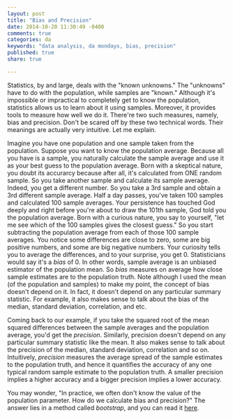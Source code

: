 ```yaml
---
layout: post
title: "Bias and Precision"
date: 2014-10-20 11:30:49 -0400
comments: true
categories: da
keywords: "data analysis, da mondays, bias, precision"
published: true
share: true

---
```

Statistics, by and large, deals with the "known unknowns." The "unknowns" have to do with the population, while samples are "known." Although it's impossible or impractical to completely get to know the population, statistics allows us to learn about it using samples. Moreover, it provides tools to measure how well we do it. There're two such measures, namely, bias and precision. Don't be scared off by these two technical words. Their meanings are actually very intuitive. Let me explain.

Imagine you have one population and one sample taken from the population. Suppose you want to know the population average. Because all you have is a sample, you naturally calculate the sample average and use it as your best guess to the population average. Born with a skeptical nature, you doubt its accurarcy because after all, it's calculated from ONE random sample. So you take another sample and calculate its sample average. Indeed, you get a different number. So you take a 3rd sample and obtain a 3rd different sample average. Half a day passes, you've taken 100 samples and calculated 100 sample averages. Your persistence has touched God deeply and right before you're about to draw the 101th sample, God told you the population average. Born with a curious nature, you say to yourself, "let me see which of the 100 samples gives the closest guess." So you start subtracting the population average from each of those 100 sample averages. You notice some differences are close to zero, some are big positive numbers, and some are big negative numbers. Your curiosity tells you to average the differences, and to your surprise, you get 0. Statisticians would say it's a *bias* of 0. In other words, sample average is an unbiased estimator of the population mean. So *bias* measures on average how close sample estimates are to the population truth. Note although I used the mean (of the population and samples) to make my point, the concept of bias doesn't depend on it. In fact, it doesn't depend on any particular summary statistic. For example, it also makes sense to talk about the bias of the median, standard deviation, correlation, and etc.

Coming back to our example, if you take the squared root of the mean squared differences between the sample averages and the population average, you'd get the *precision*. Similarly, precision doesn't depend on any particular summary statistic like the mean. It also makes sense to talk about the precision of the median, standard deviation, correlation and so on. Intuitively, *precision* measures the average spread of the sample estimates to the population truth, and hence it quantifies the accuracy of any one typical random sample estimate to the population truth. A smaller precision implies a higher accuracy and a bigger precision implies a lower accuracy. 

You may wonder, "In practice, we often don't know the value of the population parameter. How do we calculate bias and precision?" The answer lies in a method called *bootstrap*, and you can read it [here](http://gmlang.com/r/an-example-of-the-bootstrap-method/).   